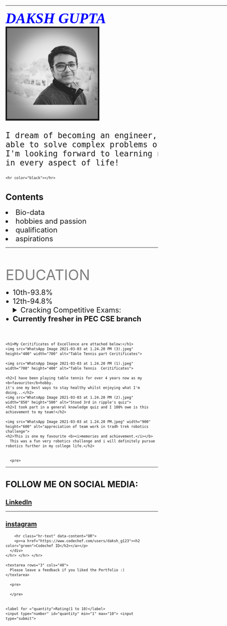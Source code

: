 <!DOCTYPE html>
<html lang="en">
<head>
    <meta charset="UTF-8">
    <meta http-equiv="X-UA-Compatible" content="IE=edge">
    <meta name="viewport" content="width=device-width, initial-scale=1.0">
    <title>Daksh Gupta's Portfolio</title>
</head>
<body>
  <hr width="1000" size="20" color="black">
  <font face="Times New Roman" color="blue" size="8" >
    <b><i>                        DAKSH GUPTA </i></b></font> </hr>
   
<img src="WhatsApp Image 2021-03-03 at 10.25.48 AM.jpeg" border="5" bordercolor="blue" height="300" width="300" alt="DAKSH GUPTA"> 
 

<font size="6" face="algerian">
   
<pre>
I dream of becoming an engineer,
able to solve complex problems of real world. 
I'm looking forward to learning new things and improve myself,
in every aspect of life!</pre> </font>

    <hr color="black"></hr>
  <h1 color="grey">Contents</h1>
  <font size="5">
    <li>Bio-data</li>
<li>hobbies and passion</li>
<li>qualification</li>
<li>aspirations</li> </font>
<hr color="black"></hr>

<pre>


</pre>

<font size="8" color="grey">EDUCATION</font>


<font size="5" > <ul>
    <li>10th-93.8% </li> <li>12th-94.8%</li>
    <details><summary color="grey">Cracking Competitive Exams:</summary>   <li> jee mains-AIR-7065</li>
  <li>cleared cutoff for NSEC held by IAPT</li>
<li>BITS 200+ score</li>
<li>jee adv-AIR-13,127</li> </details>
<b>
<li>Currently fresher in PEC CSE branch</li></b>
  </ul> </font>

  <pre>


</pre>
    <h1>My Ceritificates of Excellence are attached below:</h1>
    <img src="WhatsApp Image 2021-03-03 at 1.24.20 PM (3).jpeg" height="400" width="700" alt="Table Tennis part Ceritificates">
    
    <img src="WhatsApp Image 2021-03-03 at 1.24.20 PM (1).jpeg" width="700" height="400" alt="Table Tennis  Ceritificates">

    <h2>I have been playing table tennis for over 4 years now as my <b>favourite</b>hobby.
    it's one my best ways to stay healthy whilst enjoying what I'm doing...</h2>
    <img src="WhatsApp Image 2021-03-03 at 1.24.20 PM (2).jpeg" width="850" height="500" alt="Stood 3rd in ripple's quiz">
    <h2>I took part in a general knowledge quiz and I 100% owe is this achievement to my team!</h2>

    <img src="WhatsApp Image 2021-03-03 at 1.24.20 PM.jpeg" width="900" height="600" alt="appreciation of team work in tradh trek robotics challenge">
    <h2>This is one my favourite <b><i>memories and achievement.</i></b> 
      This was a fun very robotics challenge and i will definitely pursue robotics further in my college life.</h2>


      <pre>




 </pre>
      <hr color="black"></hr>
<h1 color="blue">FOLLOW ME ON SOCIAL MEDIA:</h1>
      <div class="container">
        <p></p>
        <p><a href="https://www.linkedin.com/in/daksh-gupta-496203201" ><h2 color="green">LinkedIn</h2></a></p>
        <hr class="hr-text" data-content="AND">
        <p><a href="https://www.instagram.com/p/BqAgkG0AA1tTDwcg07_aSaqS-s__t0OjGB9fkg0/?igshid=xvfpsjevzt12">
        <h2 color="green">instagram</h2></a></p>

        <hr class="hr-text" data-content="OR">
        <p><a href="https://www.codechef.com/users/daksh_g123"><h2 color="green">Codechef ID</h2></a></p>
      </div>
    </hr> </hr> </hr>

    <textarea rows="3" cols="40">
      Please leave a feedback if you liked the Portfolio :)
    </textarea>

      <pre>

      </pre>
      
    
    <label for ="quantity">Rating(1 to 10)</label>
    <input type="number" id="quantity" min="1" max="10"> <input type="submit">



</body>
</html>
